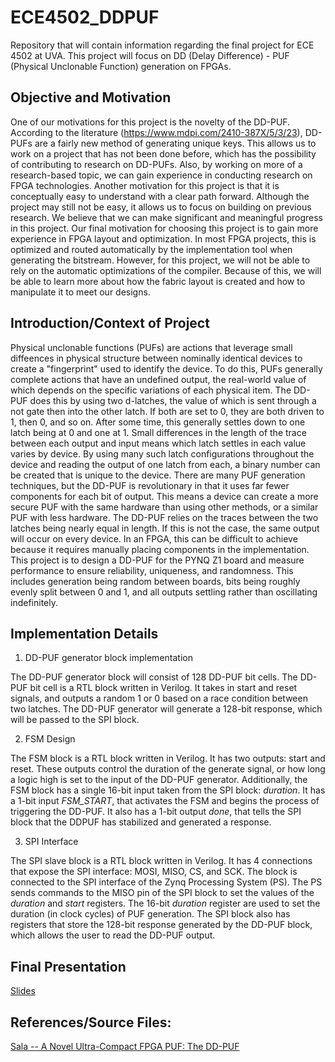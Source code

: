 # ECE4502_DDPUF
Repository that will contain information regarding the final project for ECE 4502 at UVA. This project will focus on DD (Delay Difference) - PUF (Physical Unclonable Function) generation on FPGAs. 

## Objective and Motivation

One of our motivations for this project is the novelty of the DD-PUF. According to the literature (https://www.mdpi.com/2410-387X/5/3/23), DD-PUFs are a fairly new method of generating unique keys. This allows us to work on a project that has not been done before, which has the possibility of contributing to research on DD-PUFs. Also, by working on more of a research-based topic, we can gain experience in conducting research on FPGA technologies. 
Another motivation for this project is that it is conceptually easy to understand with a clear path forward. Although the project may still not be easy, it allows us to focus on building on previous research. We believe that we can make significant and meaningful progress in this project. 
Our final motivation for choosing this project is to gain more experience in FPGA layout and optimization. In most FPGA projects, this is optimized and routed automatically by the implementation tool when generating the bitstream. However, for this project, we will not be able to rely on the automatic optimizations of the compiler. Because of this, we will be able to learn more about how the fabric layout is created and how to manipulate it to meet our designs. 

## Introduction/Context of Project
Physical unclonable functions (PUFs) are actions that leverage small diffeences in physical structure between nominally identical devices to create a "fingerprint" used to identify the device. To do this, PUFs generally complete actions that have an undefined output, the real-world value of which depends on the specific variations of each physical item. The DD-PUF does this by using two d-latches, the value of which is sent through a not gate then into the other latch. If both are set to 0, they are both driven to 1, then 0, and so on. After some time, this generally settles down to one latch being at 0 and one at 1. Small differences in the length of the trace between each output and input means which latch settles in each value varies by device. By using many such latch configurations throughout the device and reading the output of one latch from each, a binary number can be created that is unique to the device. 
There are many PUF generation techniques, but the DD-PUF is revolutionary in that it uses far fewer components for each bit of output. This means a device can create a more secure PUF with the same hardware than using other methods, or a similar PUF with less hardware. The DD-PUF relies on the traces between the two latches being nearly equal in length. If this is not the case, the same output will occur on every device. In an FPGA, this can be difficult to achieve because it requires manually placing components in the implementation. This project is to design a DD-PUF for the PYNQ Z1 board and measure performance to ensure reliability, uniqueness, and randomness. This includes generation being random between boards, bits being roughly evenly split between 0 and 1, and all outputs settling rather than oscillating indefinitely.

## Implementation Details
1. DD-PUF generator block implementation

The DD-PUF generator block will consist of 128 DD-PUF bit cells. The DD-PUF bit cell is a RTL block written in Verilog. It takes in start and reset signals, and outputs a random 1 or 0 based on a race condition between two latches.
The DD-PUF generator will generate a 128-bit response, which will be passed to the SPI block. 

2. FSM Design

The FSM block is a RTL block written in Verilog. It has two outputs: start and reset. These outputs control the duration of the generate signal, or how long a logic high is set to the input of the DD-PUF generator.
Additionally, the FSM block has a single 16-bit input taken from the SPI block: _duration_. It has a 1-bit input _FSM_START_, that activates the FSM and begins the process of triggering the DD-PUF. It also has a 1-bit output _done_, that tells the SPI block that the DDPUF has stabilized and generated a response.

3. SPI Interface

The SPI slave block is a RTL block written in Verilog. It has 4 connections that expose the SPI interface: MOSI, MISO, CS, and SCK. The block is connected to the SPI interface of the Zynq Processing System (PS). The PS sends commands to the MISO pin of the SPI block to set the values of the _duration_ and _start_ registers. The 16-bit _duration_ register are used to set the duration (in clock cycles) of PUF generation.
The SPI block also has registers that store the 128-bit response generated by the DD-PUF block, which allows the user to read the DD-PUF output.



## Final Presentation
[Slides](https://myuva-my.sharepoint.com/:p:/g/personal/wpp6pp_virginia_edu/Ea4se6-vCcNBlDcop2s-GBoBihQQ2hd-j6SqbvJVgw9Rdg?e=fUcUN4)

## References/Source Files: 

[Sala -- A Novel Ultra-Compact FPGA PUF: The DD-PUF](https://www.mdpi.com/2410-387X/5/3/23)
